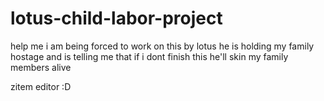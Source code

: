 # lotus-child-labor-project
help me i am being forced to work on this by lotus he is holding my family hostage and is telling me that if i dont finish this he'll skin my family members alive


zitem editor :D
